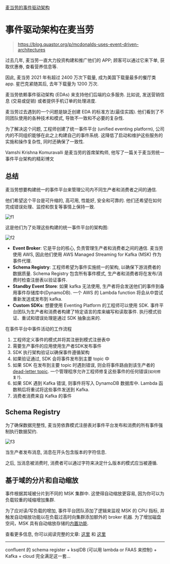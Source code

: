 [麦当劳的事件驱动架构](https://github.com/bxb100/blog/issues/27)

# 事件驱动架构在麦当劳

> <https://blog.quastor.org/p/mcdonalds-uses-event-driven-architectures>

过去几年, 麦当劳一直大力投资构建和推广他们的 APP; 顾客可以通过它来下单, 获取优惠券, 查看营养信息等.

因此, 麦当劳 2021 年有超过 2400 万次下载量, 成为美国下载量最多的餐厅类 app. 星巴克紧随其后, 去年下载量为 1200 万次.

麦当劳依赖事件驱动架构 (EDAs) 来支持他们后端的众多服务. 比如说, 发送营销信息 (交易或促销) 或者提供手机订单的处理进度.

麦当劳过去遇到的一个问题是缺乏创建 EDA 的标准方法(最佳实践). 他们看到了不同团队使用的各种技术和模式, 导致不一致和不必要的复杂性.

为了解决这个问题, 工程师创建了统一事件平台 (unified eventing platform), 公司内的不同组织能够在此之上构建自己的事件系统. 这降低了启动和维护这些服务的实施和操作复杂性, 同时还确保了一致性.

Vamshi Krishna Komuravalli 是麦当劳的首席架构师, 他写了一篇关于麦当劳统一事件平台架构的精彩博文

## 总结

麦当劳想要构建统一的事件平台来管理公司内不同生产者和消费者之间的通信.

他们希望这个平台是可升缩的, 高可用, 性能好, 安全和可靠的. 他们还希望在如何完成错误处理、监控和恢复等事情上保持一致.

![f1](https://media.beehiiv.com/cdn-cgi/image/format=auto,onerror=redirect/uploads/asset/file/dc55925e-ba21-478b-961a-fa4e11d36b88/1_rnlk56DN7of_aY7uPfZjcQ.png)

这是他们为了处理这些构建的统一事件平台的架构图:

![f2](https://miro.medium.com/max/1400/1*gCOnmHq4jXNjSX8Jp0NgOA.webp)

* **Event Broker**: 它是平台的核心, 负责管理生产者和消费者之间的通信. 麦当劳使用 AWS, 因此他们使用 AWS Managed Streaming for Kafka (MSK) 作为事件代理.
* **Schema Registry**: 工程师希望为事件实施统一的架构, 以确保下游消费者的数据质量. Schema Registry 包含所有事件模式, 生产者和消费者将在发布/消费时检查注册表以验证事件.
* **Standby Event Store**: 如果 kafka 无法使用, 生产者将会发送他们的事件到备用事件存储库中(DynamoDB). 一个 AWS 的 Lambda function 将会从中尝试重新发送或发布到 kafka.
* **Custom SDKs**: 想要使用 Eventing Platform 的工程师可以使用 SDK. 事件平台团队为生产者和消费者构建了特定语言的库来编写和读取事件. 执行模式验证、重试和错误处理是通过 SDK 抽象出来的.

在事件平台中事件活动的工作流程

1. 工程师定义事件的模式并将其注册到模式注册表中
2. 需要生产事件的应用使用生产者SDK发布事件
3. SDK 执行架构验证以确保事件遵循架构
4. 如果验证通过, SDK 会将事件发布到主要 topic 中
5. 如果 SDK 在发布到主要 topic 时遇到错误, 则会将事件路由到该生产者的 [dead-letter topic](https://en.wikipedia.org/wiki/Dead_letter_queue). 一个管理程序允许工程师修复这些事件的任何错误(`如何修复?`).
6. 如果 SDK 遇到 Kafka 错误, 则事件将写入 DynamoDB 数据库中. Lambda 函数稍后将重试将这些事件发送到 Kafka.
7. 消费者消费来自 Kafka 的事件

## Schema Registry

为了确保数据完整性, 麦当劳依靠模式注册表对事件平台发布和消费的所有事件强制执行数据契约.

![f3](https://miro.medium.com/max/1400/1*LvV2J6pcNdSjRf0gSA4yAw.webp)

当生产者发布消息, 消息在开头包含版本的字符信息.

之后, 当消息被消费时, 消费者可以通过字符来决定什么版本的模式应当被遵循.

## 基于域的分片和自动缩放

事件根据其域被分片到不同的 MSK 集群中. 这使得自动缩放更容易, 因为你可以为负载较重的域缩增加集群.

为了应对读/写负载的增加, 事件平台团队添加了逻辑来监视 MSK 的 CPU 指标, 并触发自动缩放功能以在负载过高时向集群添加额外的 broker 机器. 为了增加磁盘空间，MSK 具有自动缩放存储的[内置功能](https://docs.aws.amazon.com/msk/latest/developerguide/msk-autoexpand.html).

查看更多信息, 你可以阅读完整的文章: [这里](https://medium.com/mcdonalds-technical-blog/behind-the-scenes-mcdonalds-event-driven-architecture-51a6542c0d86) 和 [这里](https://medium.com/mcdonalds-technical-blog/mcdonalds-event-driven-architecture-the-data-journey-and-how-it-works-4591d108821f)


---

<a id="issuecomment-1355952796"></a>
confluent 的 schema register + ksqlDB (可以用 lambda or FAAS 来控制) + Kafka + cloud 完全满足这一套...